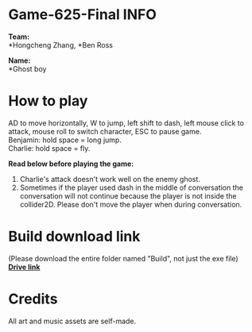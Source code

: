 # Game-625-Final INFO

**Team:** <br>
*Hongcheng Zhang, *Ben Ross <br>

**Name:** <br>
*Ghost boy<br>

# How to play
AD to move horizontally, W to jump, left shift to dash, left mouse click to attack, mouse roll to switch character, ESC to pause game. <br>
Benjamin: hold space = long jump. <br>
Charlie: hold space = fly. <br>

**Read below before playing the game:**
1. Charlie's attack doesn't work well on the enemy ghost. <br>
2. Sometimes if the player used dash in the middle of conversation the conversation will not continue because the player is not inside the collider2D. Please don't move the player when during conversation. 

# Build download link
(Please download the entire folder named "Build", not just the exe file) <br>
[**Drive link**](https://drive.google.com/drive/folders/1UmUn1V4HbuO0sytkH7Bhb47-yaq14HY6?usp=sharing) <br>

# Credits
All art and music assets are self-made. 
